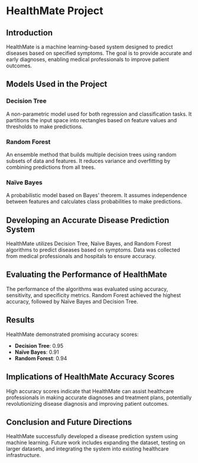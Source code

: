 # HealthMate Project

## Introduction
HealthMate is a machine learning-based system designed to predict diseases based on specified symptoms. The goal is to provide accurate and early diagnoses, enabling medical professionals to improve patient outcomes.

## Models Used in the Project

### Decision Tree
A non-parametric model used for both regression and classification tasks. It partitions the input space into rectangles based on feature values and thresholds to make predictions.

### Random Forest
An ensemble method that builds multiple decision trees using random subsets of data and features. It reduces variance and overfitting by combining predictions from all trees.

### Naïve Bayes
A probabilistic model based on Bayes' theorem. It assumes independence between features and calculates class probabilities to make predictions.

## Developing an Accurate Disease Prediction System
HealthMate utilizes Decision Tree, Naïve Bayes, and Random Forest algorithms to predict diseases based on symptoms. Data was collected from medical professionals and hospitals to ensure accuracy.

## Evaluating the Performance of HealthMate
The performance of the algorithms was evaluated using accuracy, sensitivity, and specificity metrics. Random Forest achieved the highest accuracy, followed by Naïve Bayes and Decision Tree.

## Results
HealthMate demonstrated promising accuracy scores:
- **Decision Tree**: 0.95
- **Naïve Bayes**: 0.91
- **Random Forest**: 0.94

## Implications of HealthMate Accuracy Scores
High accuracy scores indicate that HealthMate can assist healthcare professionals in making accurate diagnoses and treatment plans, potentially revolutionizing disease diagnosis and improving patient outcomes.

## Conclusion and Future Directions
HealthMate successfully developed a disease prediction system using machine learning. Future work includes expanding the dataset, testing on larger datasets, and integrating the system into existing healthcare infrastructure.
